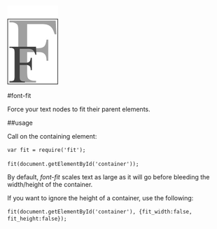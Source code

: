 ![Logo](lib/imgs/font-fit-logo@github.jpg)

#font-fit

Force your text nodes to fit their parent elements.

##usage

Call on the containing element:

    var fit = require('fit');

    fit(document.getElementById('container'));

By default, *font-fit* scales text as large as it will go before bleeding the width/height of the container.

If you want to ignore the height of a container, use the following:

    fit(document.getElementById('container'), {fit_width:false, fit_height:false});